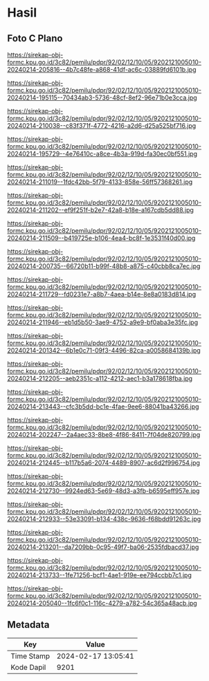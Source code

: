# Hasil

## Foto C Plano

https://sirekap-obj-formc.kpu.go.id/3c82/pemilu/pdpr/92/02/12/10/05/9202121005010-20240214-205816--4b7c48fe-a868-41df-ac6c-03889fd6101b.jpg

https://sirekap-obj-formc.kpu.go.id/3c82/pemilu/pdpr/92/02/12/10/05/9202121005010-20240214-195115--70434ab3-5736-48cf-8ef2-96e71b0e3cca.jpg

https://sirekap-obj-formc.kpu.go.id/3c82/pemilu/pdpr/92/02/12/10/05/9202121005010-20240214-210038--c83f371f-4772-4216-a2d6-d25a525bf716.jpg

https://sirekap-obj-formc.kpu.go.id/3c82/pemilu/pdpr/92/02/12/10/05/9202121005010-20240214-195729--4e76410c-a8ce-4b3a-919d-fa30ec0bf551.jpg

https://sirekap-obj-formc.kpu.go.id/3c82/pemilu/pdpr/92/02/12/10/05/9202121005010-20240214-211019--1fdc42bb-5f79-4133-858e-56ff57368261.jpg

https://sirekap-obj-formc.kpu.go.id/3c82/pemilu/pdpr/92/02/12/10/05/9202121005010-20240214-211202--ef9f251f-b2e7-42a8-b18e-a167cdb5dd88.jpg

https://sirekap-obj-formc.kpu.go.id/3c82/pemilu/pdpr/92/02/12/10/05/9202121005010-20240214-211509--b419725e-b106-4ea4-bc8f-1e3531f40d00.jpg

https://sirekap-obj-formc.kpu.go.id/3c82/pemilu/pdpr/92/02/12/10/05/9202121005010-20240214-200735--66720b11-b99f-48b8-a875-c40cbb8ca7ec.jpg

https://sirekap-obj-formc.kpu.go.id/3c82/pemilu/pdpr/92/02/12/10/05/9202121005010-20240214-211729--fd0231e7-a8b7-4aea-b14e-8e8a0183d814.jpg

https://sirekap-obj-formc.kpu.go.id/3c82/pemilu/pdpr/92/02/12/10/05/9202121005010-20240214-211946--eb1d5b50-3ae9-4752-a9e9-bf0aba3e35fc.jpg

https://sirekap-obj-formc.kpu.go.id/3c82/pemilu/pdpr/92/02/12/10/05/9202121005010-20240214-201342--6b1e0c71-09f3-4496-82ca-a0058684139b.jpg

https://sirekap-obj-formc.kpu.go.id/3c82/pemilu/pdpr/92/02/12/10/05/9202121005010-20240214-212205--aeb2351c-a112-4212-aec1-b3a178618fba.jpg

https://sirekap-obj-formc.kpu.go.id/3c82/pemilu/pdpr/92/02/12/10/05/9202121005010-20240214-213443--cfc3b5dd-bc1e-4fae-9ee6-88041ba43266.jpg

https://sirekap-obj-formc.kpu.go.id/3c82/pemilu/pdpr/92/02/12/10/05/9202121005010-20240214-202247--2a4aec33-8be8-4f86-8411-7f04de820799.jpg

https://sirekap-obj-formc.kpu.go.id/3c82/pemilu/pdpr/92/02/12/10/05/9202121005010-20240214-212445--b117b5a6-2074-4489-8907-ac6d2f996754.jpg

https://sirekap-obj-formc.kpu.go.id/3c82/pemilu/pdpr/92/02/12/10/05/9202121005010-20240214-212730--9924ed63-5e69-48d3-a3fb-b6595eff957e.jpg

https://sirekap-obj-formc.kpu.go.id/3c82/pemilu/pdpr/92/02/12/10/05/9202121005010-20240214-212933--53e33091-b134-438c-9636-f68bdd91263c.jpg

https://sirekap-obj-formc.kpu.go.id/3c82/pemilu/pdpr/92/02/12/10/05/9202121005010-20240214-213201--da7209bb-0c95-49f7-ba06-2535fdbacd37.jpg

https://sirekap-obj-formc.kpu.go.id/3c82/pemilu/pdpr/92/02/12/10/05/9202121005010-20240214-213733--1fe71256-bcf1-4ae1-919e-ee794ccbb7c1.jpg

https://sirekap-obj-formc.kpu.go.id/3c82/pemilu/pdpr/92/02/12/10/05/9202121005010-20240214-205040--1fc6f0c1-116c-4279-a782-54c365a48acb.jpg


## Metadata

| Key        | Value               |
| ---------- | ------------------- |
| Time Stamp | 2024-02-17 13:05:41 |
| Kode Dapil | 9201                |



